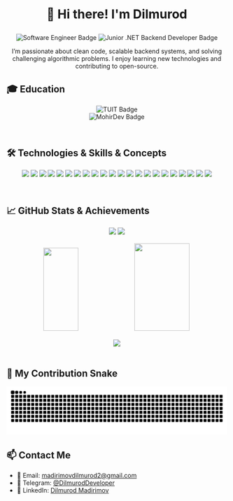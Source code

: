 # <p align="center">👋 Hi there! I'm Dilmurod</p>

<p align="center">
  <img src="https://img.shields.io/badge/Software%20Engineer-blue?style=for-the-badge" alt="Software Engineer Badge" />
  <img src="https://img.shields.io/badge/Junior%20.NET%20Backend%20Developer-blue?style=for-the-badge" alt="Junior .NET Backend Developer Badge" />
</p>

<p align="center">
  I’m passionate about clean code, scalable backend systems, and solving challenging algorithmic problems. I enjoy learning new technologies and contributing to open-source.
</p>

## 🎓 Education

<p align="center">
  <img src="https://img.shields.io/badge/🎓%20Tashkent University of Information Technologies-Bachelor%20in%20Software%20Engineering-blue?style=for-the-badge" alt="TUIT Badge" />
  <br>
  <img src="https://img.shields.io/badge/🧑‍💻%20MohirDev-.NET%20Backend%20Development%20%7C%20Certified-blue?style=for-the-badge" alt="MohirDev Badge" />
</p> <br>

## 🛠 Technologies & Skills & Concepts

<p align="center">
  <img src="https://img.shields.io/badge/-C%23-239120?style=for-the-badge&logo=c-sharp&logoColor=white" />
  <img src="https://img.shields.io/badge/-.NET-512BD4?style=for-the-badge&logo=dotnet&logoColor=white" />
  <img src="https://img.shields.io/badge/-Entity%20Framework-6DB33F?style=for-the-badge&logo=.net&logoColor=white" />
  <img src="https://img.shields.io/badge/-SQL%20Server-CC2927?style=for-the-badge&logo=microsoftsqlserver&logoColor=white" />
  <img src="https://img.shields.io/badge/-Git-F05032?style=for-the-badge&logo=git&logoColor=white" />
  <img src="https://img.shields.io/badge/-HTML5-E34F26?style=for-the-badge&logo=html5&logoColor=white" />
  <img src="https://img.shields.io/badge/-CSS3-1572B6?style=for-the-badge&logo=css3&logoColor=white" />
  <img src="https://img.shields.io/badge/-JavaScript-F7DF1E?style=for-the-badge&logo=javascript&logoColor=black" />
  <img src="https://img.shields.io/badge/-Docker-2496ED?style=for-the-badge&logo=docker&logoColor=white" />
  <img src="https://img.shields.io/badge/-Azure-0078D4?style=for-the-badge&logo=microsoftazure&logoColor=white" />
  <img src="https://img.shields.io/badge/-xUnit-02569B?style=for-the-badge&logo=xunit&logoColor=white" />
  <img src="https://img.shields.io/badge/-ASP.NET_Core-512BD4?style=for-the-badge&logo=dotnet&logoColor=white" />
  <img src="https://img.shields.io/badge/-Web_API-61DAFB?style=for-the-badge&logo=rest&logoColor=white" />
  <img src="https://img.shields.io/badge/-REST%20API-61DAFB?style=for-the-badge&logo=rest&logoColor=white" />
  <img src="https://img.shields.io/badge/-TDD-008080?style=for-the-badge&logo=testcafe&logoColor=white" />
  <img src="https://img.shields.io/badge/-JWT-000000?style=for-the-badge&logo=JSON%20web%20tokens&logoColor=white" />
  <img src="https://img.shields.io/badge/-OAuth-4285F4?style=for-the-badge&logo=oauth&logoColor=white" />
  <img src="https://img.shields.io/badge/-LINQ-0078D7?style=for-the-badge&logo=.net&logoColor=white" />
  <img src="https://img.shields.io/badge/-Clean_Code-0A0A0A?style=for-the-badge&logo=codecov&logoColor=white" />
  <img src="https://img.shields.io/badge/-SOLID-1ABC9C?style=for-the-badge&logo=solid&logoColor=white" />
  <img src="https://img.shields.io/badge/-CI%2FCD-0088CC?style=for-the-badge&logo=githubactions&logoColor=white" />
  <img src="https://img.shields.io/badge/-Swagger-85EA2D?style=for-the-badge&logo=swagger&logoColor=black" />
</p> <br>

## 📈 GitHub Stats & Achievements
<div align="center">
  <img src="https://github-readme-streak-stats-eight.vercel.app?user=DilmurodDeveloper&theme=radical" width="47.5%"/>
  <img src="https://github-readme-stats.vercel.app/api?username=DilmurodDeveloper&show_icons=true&theme=radical" width="45%"/> 
</div>
<br>
<div align="center">
  <img src="https://github-readme-stats.vercel.app/api/top-langs/?username=DilmurodDeveloper&layout=compact&theme=radical" width="40%" height="190"/>
  <img src="https://github-readme-activity-graph.vercel.app/graph?username=DilmurodDeveloper&theme=tokyo-night" width="50%" height="200"/>
</div>  
<br> 

<div align="center">
  <img src="https://github-profile-trophy.vercel.app/?username=DilmurodDeveloper&theme=radical&no-frame=true"/>
</div>  
<br>

## 🐍 My Contribution Snake

![Snake animation](https://github.com/DilmurodDeveloper/DilmurodDeveloper/blob/output/snake.svg) 
<br>

## 📫 Contact Me

- 📧 Email: madirimovdilmurod2@gmail.com
- 💬 Telegram: [@DilmurodDeveloper](https://t.me/DilmurodDeveloper)
- 💼 LinkedIn: [Dilmurod Madirimov](https://www.linkedin.com/in/dilmurodmadirimov)
